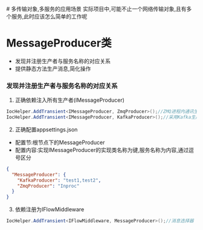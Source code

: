 ﻿﻿# 多传输对象,多服务的应用场景实际项目中,可能不止一个网络传输对象,且有多个服务,此时应该怎么简单的工作呢# MessageProducer类- 发现并注册生产者与服务名称的对应关系- 提供静态方法生产消息,简化操作### 发现并注册生产者与服务名称的对应关系1. 正确依赖注入所有生产者(IMessageProducer)```csharpIocHelper.AddTransient<IMessageProducer, ZmqProducer>();//ZMQ进程内通讯生产端IocHelper.AddTransient<IMessageProducer, KafkaProducer>();//采用Kafka生产端```2. 正确配置appsettings.json- 配置节:根节点下的MessageProducer- 配置内容:实现IMessageProducer的实现类名称为键,服务名称为内容,通过逗号区分```json{  "MessageProducer": {    "KafkaProducer": "test1,test2",    "ZmqProducer": "Inproc"  }}```3. 依赖注册为IFlowMiddleware```csharpIocHelper.AddTransient<IFlowMiddleware, MessageProducer>();//消息选择器```